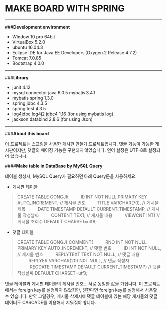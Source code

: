 **MAKE BOARD WITH SPRING**
==========================

----------

###**Development environment**

 - Window 10 pro 64bit
 - VirtualBox 5.2.0
 - ubuntu 16.04.3
 - Eclipse IDE for Java EE Developers (Oxygen.2 Release 4.7.2)
 - Tomcat 7.0.85
 - Bootstrap 4.0.0

----------
###**Library**

 - junit 4.12
 - mysql connector java 6.0.5 mybatis 3.4.1
 - mybatis spring 1.3.0
 - spring jdbc 4.3.5
 - spring test 4.3.5
 - log4jdbc log4j2 jdbc4 1.16 (for using mybatis log)
 - jackson databind 2.8.6 (for using Json)

----------

###**About this board**

이 프로젝트는 스프링을 사용한 게시판 만들기 프로젝트입니다. 댓글 기능이 가능한 게시판이지만, 댓글의 페이징 기능은 구현되지 않았습니다. 언어 설정은 UTF-8로 설정되어 있습니다.

####**Make table in DataBase by MySQL Query**

테이블 생성시, MySQL Query가 필요하면 아래 Query문을 사용하세요.

 - 게시판 테이블

> CREATE TABLE GONGJI( 
> &nbsp;&nbsp;&nbsp;&nbsp;&nbsp;&nbsp;&nbsp;&nbsp;&nbsp;ID INT NOT NULL PRIMARY KEY AUTO_INCREMENT,  // 게시물 번호
> &nbsp;&nbsp;&nbsp;&nbsp;&nbsp;&nbsp;&nbsp;&nbsp;&nbsp;TITLE VARCHAR(70), // 게시물 제목
> &nbsp;&nbsp;&nbsp;&nbsp;&nbsp;&nbsp;&nbsp;&nbsp;&nbsp;DATE TIMESTAMP DEFAULT CURRENT_TIMESTAMP, // 게시물 작성날짜
> &nbsp;&nbsp;&nbsp;&nbsp;&nbsp;&nbsp;&nbsp;&nbsp;&nbsp;CONTENT TEXT, // 게시물 내용
> &nbsp;&nbsp;&nbsp;&nbsp;&nbsp;&nbsp;&nbsp;&nbsp;&nbsp;VIEWCNT INT)  // 게시물 조회수
> DEFAULT CHARSET=utf8;

 - 댓글 테이블

>  CREATE TABLE GONGJI_COMMENT(
>  &nbsp;&nbsp;&nbsp;&nbsp;&nbsp;&nbsp;&nbsp;&nbsp;&nbsp;RNO INT NOT NULL PRIMARY KEY AUTO_INCREMENT, // 댓글 번호
>  &nbsp;&nbsp;&nbsp;&nbsp;&nbsp;&nbsp;&nbsp;&nbsp;&nbsp;ID INT NOT NULL, // 게시물 번호
>  &nbsp;&nbsp;&nbsp;&nbsp;&nbsp;&nbsp;&nbsp;&nbsp;&nbsp;REPLYTEXT TEXT NOT NULL, // 댓글 내용
>  &nbsp;&nbsp;&nbsp;&nbsp;&nbsp;&nbsp;&nbsp;&nbsp;&nbsp;REPLYER VARCHAR(20) NOT NULL, // 댓글 작성자
>  &nbsp;&nbsp;&nbsp;&nbsp;&nbsp;&nbsp;&nbsp;&nbsp;&nbsp;&nbsp;REGDATE TIMESTAMP DEFAULT CURRENT_TIMESTAMP) // 댓글 작성날짜
> DEFAULT CHARSET=utf8;


댓글 테이블과 게시판 테이블의 게시물 번호는 서로 동일한 값을 가집니다. 이 프로젝트에서는 foreign key를 설정하지 않았지만, 원한다면 foreign key를 설정해서 사용할 수 있습니다. 만약 그럴경우, 게시물 삭제시에 댓글 테이블에 있는 해당 게시물의 댓글 데이터도 CASCADE를 이용해서 지워줘야 합니다.
